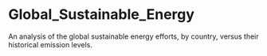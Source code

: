 # Global_Sustainable_Energy
An analysis of the global sustainable energy efforts, by country, versus their historical emission levels.
